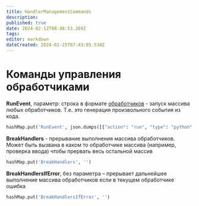 ```yaml
---
title: HandlerManagementCommands
description: 
published: true
date: 2024-02-12T08:48:53.269Z
tags: 
editor: markdown
dateCreated: 2024-01-25T07:43:05.534Z
---
```


# Команды управления обработчиками

**RunEvent**, параметр: строка в формате [обработчиков](/Documentation/Handlers/StringHandlers) - запуск массива любых обработчиков. Т.е. это генерация произвольного события из кода. 


``` python
hashMap.put('RunEvent', json.dumps([{"action": "run", "type": "python", "method": "post_online"}])
```

**BreakHandlers** - прерывание выполнения массива обработчиков. Может быть вызвана в каком то обработчике массива (например, проверка ввода) чтобы прервать весь остальной массив 

``` python
hashMap.put('BreakHandlers', '')
```

**BreakHandlersIfError**, без параметра – прерывает дальнейшее выполнение массива обработчиков если в текущем обработчике ошибка


``` python
hashMap.put('BreakHandlersIfError', '')
```